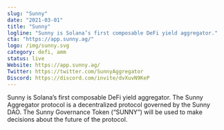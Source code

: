 ```yaml
---
slug: "Sunny"
date: "2021-03-01"
title: "Sunny"
logline: "Sunny is Solana’s first composable DeFi yield aggregator."
cta: "https://app.sunny.ag/"
logo: /img/sunny.svg
category: defi, amm
status: live
Website: https://app.sunny.ag/
Twitter: https://twitter.com/SunnyAggregator
Discord: https://discord.com/invite/dvXuvN9KeP
---
```


Sunny is Solana’s first composable DeFi yield aggregator. The Sunny Aggregator protocol is a decentralized protocol governed by the Sunny DAO. The Sunny Governance Token (“SUNNY”) will be used to make decisions about the future of the protocol.
